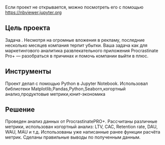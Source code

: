 Если проект не открывается, можно посмотреть его с помощью https://nbviewer.jupyter.org

## Цель проекта
Задача . 
Несмотря на огромные вложения в рекламу, последние несколько месяцев компания терпит убытки. 
Ваша задача как для маркетингового аналитика развлекательного приложения Procrastinate Pro+ — разобраться в причинах и помочь компании выйти в плюс.
## Инструменты
Проект делал с помощью Python в Jupyter Notebook. Использовал библиотеки Matplotlib,Pandas,Python,Seaborn,когортный анализ,продуктовые метрики,юнит-экономика
## Решение
Проведен анализ данных от ProcrastinatePRO+.
Рассчитаны различные метрики, использован когортный анализ: LTV, CAC, Retention rate, DAU, WAU, MAU и т.д. Использованы уже написанные ранее функции расчёта метрик. Сделаны правильные выводы по полученным данным.
